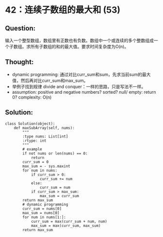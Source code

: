 # 42：连续子数组的最大和 \(53\)

## Question:

输入一个整型数组，数组里有正数也有负数。数组中一个或连续的多个整数组成一个子数组。求所有子数组的和的最大值。要求时间复杂度为O\(n\)。

## Thought:

* dynamic programming: 通过对比curr\_sum和sum，先求当前sum的最大值，然后再对比curr\_sum和max\_sum。
* 举例子找到规律 divide and conquer：一样的思路，只是写法不一样。
* assumption: positive and negative numbers? sorted? null/ empty: return 0? complexity: O\(n\)

## Solution:

```text
class Solution(object):
    def maxSubArray(self, nums):
        """
        :type nums: List[int]
        :rtype: int
        """
        # example
        if not nums or len(nums) == 0:
            return 
        curr_sum = 0
        max_sum = - sys.maxint
        for num in nums:
            if curr_sum > 0:
                curr_sum += num
            else:
                curr_sum = num
            if curr_sum > max_sum:
                max_sum = curr_sum
        return max_sum
        # dynamic programming
        curr_sum = nums[0]
        max_sum = nums[0]
        for num in nums[1:]:
            curr_sum = max(curr_sum + num, num)
            max_sum = max(curr_sum, max_sum)
        return max_sum
```

